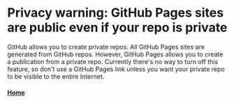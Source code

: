 # Privacy warning: GitHub Pages sites are public even if your repo is private

GitHub allows you to create private repos. All GitHub Pages sites are generated from GitHub repos. However, GitHub Pages allows
you to create a publication from a private repo. Currently there's no way to turn off this feature, so don't use a GitHub Pages
link unless you want your private repo to be visible to the entire Internet.

#### [Home](/README.md)
